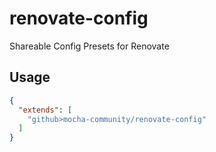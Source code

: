 # renovate-config

Shareable Config Presets for Renovate

## Usage

```json
{
  "extends": [
    "github>mocha-community/renovate-config"
  ]
}
```
